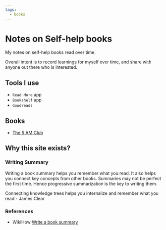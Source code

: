 ```yaml
---
tags:
  - books
---
```


# Notes on Self-help books

My notes on self-help books read over time.

Overall intent is to record learnings for myself over time, and share with anyone out there who is interested.

## Tools I use

- `Read More` app
- `Bookshelf` app
- `Goodreads`

## Books

- [The 5 AM Club](./robin-sharma-the-5-am-club/)

## Why this site exists?

### Writing Summary

Writing a book summary helps you remember what you read. It also helps you connect key concepts from other books.
Summaries may not be perfect the first time. Hence progressive summarization is the key to writing them.

Connecting knowledge trees helps you internalize and remember what you read - James Clear

### References

- WikiHow [Write a book summary](https://www.wikihow.com/Write-a-Book-Summary)

